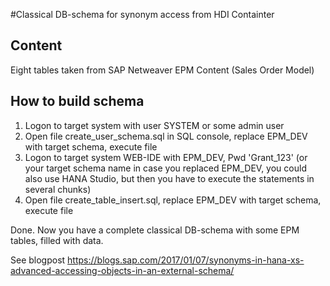 #Classical DB-schema for synonym access from HDI Containter

## Content
Eight tables taken from SAP Netweaver EPM Content (Sales Order Model)

## How to build schema
1. Logon to target system with user SYSTEM or some admin user
2. Open file create_user_schema.sql in SQL console, replace EPM_DEV with target schema, execute file
3. Logon to target system WEB-IDE with EPM_DEV, Pwd 'Grant_123' (or your target schema name in case you replaced EPM_DEV, you could also use HANA Studio, but then you have to execute the statements in several chunks)
4. Open file create_table_insert.sql, replace EPM_DEV with target schema, execute file

Done. Now you have a complete classical DB-schema with some EPM tables, filled with data.

See blogpost https://blogs.sap.com/2017/01/07/synonyms-in-hana-xs-advanced-accessing-objects-in-an-external-schema/
